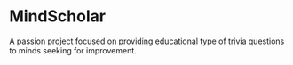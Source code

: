 # MindScholar
A passion project focused on providing educational type of trivia questions to minds seeking for improvement.
